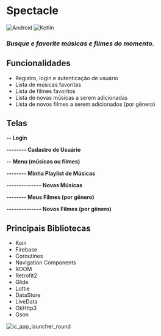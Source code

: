 # Spectacle

<div>
  <img alt="Android" src="https://img.shields.io/badge/Android-3DDC84?style=for-the-badge&logo=android&logoColor=white" />
  <img alt="Kotlin" src="https://img.shields.io/badge/kotlin-%230095D5.svg?style=for-the-badge&logo=kotlin&logoColor=white" />
</div>

### *Busque e favorite músicas e filmes do momento.*

## Funcionalidades
- Registro, login e autenticação de usuário
- Lista de músicas favoritas
- Lista de filmes favoritos
- Lista de novas músicas a serem adicionadas
- Lista de novos filmes a serem adicionados (por gênero)

## Telas

__-- Login__

__-------- Cadastro de Usuário__

__-- Menu (músicas ou filmes)__

__-------- Minha Playlist de Músicas__

__-------------- Novas Músicas__

__-------- Meus Filmes (por gênero)__

__-------------- Novos Filmes (por gênero)__

## Principais Bibliotecas
- Koin
- Firebase
- Coroutines
- Navigation Components
- ROOM
- Retrofit2
- Glide
- Lottie
- DataStore
- LiveData
- OkHttp3
- Gson

 ![ic_app_launcher_round](https://user-images.githubusercontent.com/44252209/175922126-c8dab67a-c3fc-4bdb-9437-a350f7ce0302.png)
